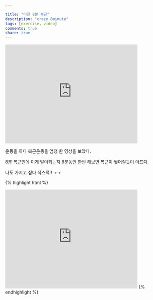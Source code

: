 ```yaml
---

title: "미친 8분 복근"
description: "crazy 8minute"
tags: [exercise, video]
comments: true
share: true
---
```


<iframe width="420" height="315" src="https://www.youtube.com/embed/Yya4B3AJ5y8" frameborder="0" allowfullscreen></iframe>
  <p> 운동을 하다 복근운동을 엄청 한 영상을 보았다. </p>
  <p> 8분 복근인데 이게 말이되는지 8분동안 한번 해보면 복근이 찢어질듯이 아프다. </p>
  <p> 나도 가지고 싶다 식스팩!! ㅜㅜ</p>



{% highlight html %}
<iframe width="420" height="315" src="https://www.youtube.com/embed/Yya4B3AJ5y8" frameborder="0" allowfullscreen></iframe>
{% endhighlight %}

